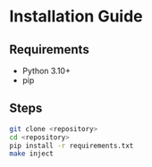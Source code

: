 # Installation Guide

## Requirements
- Python 3.10+
- pip

## Steps
```bash
git clone <repository>
cd <repository>
pip install -r requirements.txt
make inject
```

